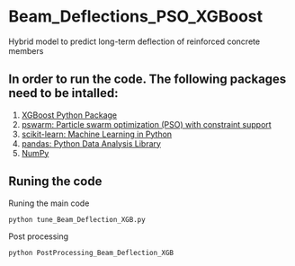 # Beam_Deflections_PSO_XGBoost
Hybrid model to predict long-term deflection of reinforced concrete members

## In order to run the code. The following packages need to be intalled:
1. [XGBoost Python Package](https://xgboost.readthedocs.io/en/latest/python/index.html)
2. [pswarm: Particle swarm optimization (PSO) with constraint support](https://pythonhosted.org/pyswarm/)
3. [scikit-learn: Machine Learning in Python](https://scikit-learn.org/stable/)
4. [pandas: Python Data Analysis Library](https://pandas.pydata.org/)
5. [NumPy](https://numpy.org/)

## Runing the code
Runing the main code
```python
python tune_Beam_Deflection_XGB.py
```
Post processing
```python
python PostProcessing_Beam_Deflection_XGB
```

